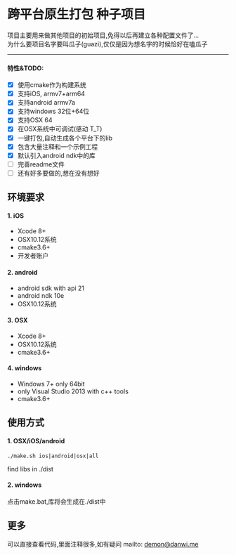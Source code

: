 # 跨平台原生打包 种子项目
项目主要用来做其他项目的初始项目,免得以后再建立各种配置文件了...  
为什么要项目名字要叫瓜子(guazi),仅仅是因为想名字的时候恰好在嗑瓜子  

-----
#### 特性&TODO:  
- [x] 使用cmake作为构建系统
- [x] 支持iOS, armv7+arm64
- [x] 支持android armv7a
- [x] 支持windows 32位+64位
- [x] 支持OSX 64
- [x] 在OSX系统中可调试(感动 T_T)
- [x] 一键打包,自动生成各个平台下的lib
- [x] 包含大量注释和一个示例工程
- [x] 默认引入android ndk中的库
- [ ] 完善readme文件
- [ ] 还有好多要做的,想在没有想好  

环境要求
---
#### 1. iOS
- Xcode 8+
- OSX10.12系统
- cmake3.6+
- 开发者账户

#### 2. android
- android sdk with api 21
- android ndk 10e
- OSX10.12系统

#### 3. OSX
- Xcode 8+
- OSX10.12系统
- cmake3.6+

#### 4. windows
- Windows 7+ only 64bit
- only Visual Studio 2013 with c++ tools
- cmake3.6+  

使用方式
---
#### 1. OSX/iOS/android
```
./make.sh ios|android|osx|all
```
find libs in ./dist

#### 2. windows
点击make.bat,库将会生成在./dist中

更多
---
可以直接查看代码,里面注释很多,如有疑问 mailto: demon@danwi.me  
